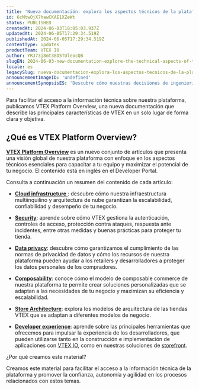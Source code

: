 ```yaml
---
title: 'Nueva documentación: explora los aspectos técnicos de la plataforma'
id: 6cMtwOjX7hawCKAE1XZeWt
status: PUBLISHED
createdAt: 2024-06-03T18:05:03.937Z
updatedAt: 2024-06-05T17:29:34.519Z
publishedAt: 2024-06-05T17:29:34.519Z
contentType: updates
productTeam: VTEX IO
author: YRJ73j8mt38D5TUleocQB
slugEN: 2024-06-03-new-documentation-explore-the-technical-aspects-of-the-platform
locale: es
legacySlug: nueva-documentacion-explora-los-aspectos-tecnicos-de-la-plataforma
announcementImageID: 'undefined'
announcementSynopsisES: 'Descubre cómo nuestras decisiones de ingeniería pueden impulsar tu negocio en la documentación VTEX Platform Overview.'
---
```


Para facilitar el acceso a la información técnica sobre nuestra plataforma, publicamos VTEX Platform Overview, una nueva documentación que describe las principales características de VTEX en un solo lugar de forma clara y objetiva.

## ¿Qué es VTEX Platform Overview?

[**VTEX Platform Overview**](https://developers.vtex.com/docs/guides/vtex-platform-overview) es un nuevo conjunto de artículos que presenta una visión global de nuestra plataforma con enfoque en los aspectos técnicos esenciales para capacitar a tu equipo y maximizar el potencial de tu negocio. El contenido está en inglés en el Developer Portal.

Consulta a continuación un resumen del contenido de cada artículo:

- [**Cloud infrastructure** ](https://developers.vtex.com/docs/guides/cloud-infrastructure): descubre cómo nuestra infraestructura multiinquilino y arquitectura de nube garantizan la escalabilidad, confiabilidad y desempeño de tu negocio.

- [**Security**](https://developers.vtex.com/docs/guides/security): aprende sobre cómo VTEX gestiona la autenticación, controles de acceso, protección contra ataques, respuesta ante incidentes, entre otras medidas y buenas prácticas para proteger tu tienda.

- [**Data privacy**](https://developers.vtex.com/docs/guides/data-privacy): descubre cómo garantizamos el cumplimiento de las normas de privacidad de datos y cómo los recursos de nuestra plataforma pueden ayudar a los retailers y desarrolladores a proteger los datos personales de los compradores.

- [**Composability**](https://developers.vtex.com/docs/guides/composability): conoce cómo el modelo de composable commerce de nuestra plataforma te permite crear soluciones personalizadas que se adaptan a las necesidades de tu negocio y maximizan su eficiencia y escalabilidad.

- [**Store Architecture**](https://developers.vtex.com/docs/guides/store-architecture): explora los modelos de arquitectura de las tiendas VTEX que se adaptan a diferentes modelos de negocio.

- [**Developer experience**](https://developers.vtex.com/docs/guides/developer-experience): aprende sobre las principales herramientas que ofrecemos para impulsar la experiencia de los desarrolladores, que pueden utilizarse tanto en la construcción e implementación de aplicaciones con [VTEX IO](https://developers.vtex.com/docs/guides/vtex-io-documentation-what-is-vtex-io), como en nuestras soluciones de [storefront](https://developers.vtex.com/docs/guides/getting-started-with-storefront-solutions).

¿Por qué creamos este material?

Creamos este material para facilitar el acceso a la información técnica de la plataforma y promover la confianza, autonomía y agilidad en los procesos relacionados con estos temas.
